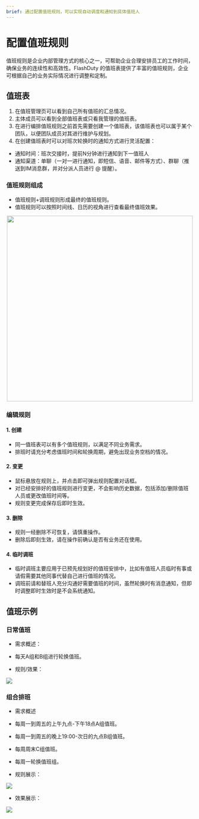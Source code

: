 ```yaml
---
brief: 通过配置值班规则，可以实现自动调度和通知到具体值班人
---
```


# 配置值班规则

值班规则是企业内部管理方式的核心之一，可帮助企业合理安排员工的工作时间，确保业务的连续性和高效性。FlashDuty 的值班表提供了丰富的值班规则，企业可根据自己的业务实际情况进行调整和定制。

## 值班表
1. 在值班管理页可以看到自己所有值班的汇总情况。
2. 主体成员可以看到全部值班表或只看我管理的值班表。
3. 在进行编排值班规则之前首先需要创建一个值班表，该值班表也可以属于某个团队，以便团队成员对其进行维护与规划。
4. 在创建值班表时可以对班次轮换时的通知方式进行灵活配置：
- 通知时间：班次交接时，提前N分钟进行通知到下一值班人
- 通知渠道：单聊（一对一进行通知，即短信、语音、邮件等方式）、群聊（推送到IM消息群，并对分派人员进行 @ 提醒）。

### 值班规则组成

- 值班规则+调班规则形成最终的值班规则。
- 值班规则可以按照时间线、日历的视角进行查看最终值班效果。

<img src="https://fcimg.i18n.site/zh/flashduty/conf/schedule/1.avif" style="display: block; margin: 0 auto;" height="500">

### 编辑规则
#### 1. 创建

- 同一值班表可以有多个值班规则，以满足不同业务需求。
- 排班时请充分考虑值班时间和轮换周期，避免出现业务空档的情况。
#### 2. 变更

- 鼠标悬放在规则上，并点击即可弹出规则配置对话框。
- 对已经安排好的值班规则进行变更，不会影响历史数据，包括添加/删除值班人员或更改值班时间等。
- 规则变更完成保存后即时生效。

#### 3. 删除

- 规则一经删除不可恢复，请慎重操作。
- 删除后即刻生效，请在操作前确认是否有业务还在使用。

#### 4. 临时调班
- 临时调班主要应用于已预先规划好的值班安排中，比如有值班人员临时有事或请假需要其他同事代替自己进行值班的情况。
- 调班前请和替班人充分沟通好需要值班的时间，虽然轮换时有消息通知，但即时调整即时生效时是不会系统通知。

## 值班示例

### 日常值班
- 需求概述：
- 每天A组和B组进行轮换值班。

- 规则/效果：

![](https://fcimg.i18n.site/zh/flashduty/conf/schedule/2.avif)

### 组合排班
- 需求概述
- 每周一到周五的上午九点-下午18点A组值班。
- 每周一到周五的晚上19:00-次日的九点B组值班。
- 每周周末C组值班。
- 每周一轮换值班组。

- 规则展示：

![](https://fcimg.i18n.site/zh/flashduty/conf/schedule/3.avif)

- 效果展示：

![](https://fcimg.i18n.site/zh/flashduty/conf/schedule/4.avif)